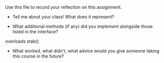 Use this file to record your reflection on this assignment.

- Tell me about your class! What does it represent?


- What additional methods (if any) did you implement alongside those listed in the interface?

overloads
stab()


- What worked, what didn't, what advice would you give someone taking this course in the future?

